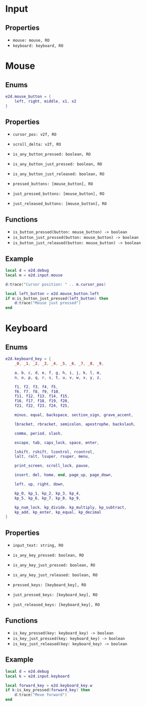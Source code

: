 # Input

## Properties

- `mouse: mouse, RO`
- `keyboard: keyboard, RO`

# Mouse

## Enums

```lua
e2d.mouse_button = {
    left, right, middle, x1, x2
}
```

## Properties

- `cursor_pos: v2f, RO`
- `scroll_delta: v2f, RO`

- `is_any_button_pressed: boolean, RO`
- `is_any_button_just_pressed: boolean, RO`
- `is_any_button_just_released: boolean, RO`

- `pressed_buttons: [mouse_button], RO`
- `just_pressed_buttons: [mouse_button], RO`
- `just_released_buttons: [mouse_button], RO`

## Functions

- `is_button_pressed(button: mouse_button) -> boolean`
- `is_button_just_pressed(button: mouse_button) -> boolean`
- `is_button_just_released(button: mouse_button) -> boolean`

## Example

```lua
local d = e2d.debug
local m = e2d.input.mouse

d:trace("Cursor position: " .. m.cursor_pos)

local left_button = e2d.mouse_button.left
if m:is_button_just_pressed(left_button) then
    d:trace("Mouse just pressed")
end
```

# Keyboard

## Enums

```lua
e2d.keyboard_key = {
    _0, _1, _2, _3, _4, _5, _6, _7, _8, _9,

    a, b, c, d, e, f, g, h, i, j, k, l, m,
    n, o, p, q, r, s, t, u, v, w, x, y, z,

    f1, f2, f3, f4, f5,
    f6, f7, f8, f9, f10,
    f11, f12, f13, f14, f15,
    f16, f17, f18, f19, f20,
    f21, f22, f23, f24, f25,

    minus, equal, backspace, section_sign, grave_accent,

    lbracket, rbracket, semicolon, apostrophe, backslash,

    comma, period, slash,

    escape, tab, caps_lock, space, enter,

    lshift, rshift, lcontrol, rcontrol,
    lalt, ralt, lsuper, rsuper, menu,

    print_screen, scroll_lock, pause,

    insert, del, home, end, page_up, page_down,

    left, up, right, down,

    kp_0, kp_1, kp_2, kp_3, kp_4,
    kp_5, kp_6, kp_7, kp_8, kp_9,

    kp_num_lock, kp_divide, kp_multiply, kp_subtract,
    kp_add, kp_enter, kp_equal, kp_decimal
}
```

## Properties

- `input_text: string, RO`

- `is_any_key_pressed: boolean, RO`
- `is_any_key_just_pressed: boolean, RO`
- `is_any_key_just_released: boolean, RO`

- `pressed_keys: [keyboard_key], RO`
- `just_pressed_keys: [keyboard_key], RO`
- `just_released_keys: [keyboard_key], RO`

## Functions

- `is_key_pressed(key: keyboard_key) -> boolean`
- `is_key_just_pressed(key: keyboard_key) -> boolean`
- `is_key_just_released(key: keyboard_key) -> boolean`

## Example

```lua
local d = e2d.debug
local k = e2d.input.keyboard

local forward_key = e2d.keyboard_key.w
if k:is_key_pressed(forward_key) then
    d:trace("Move forward")
end
```

